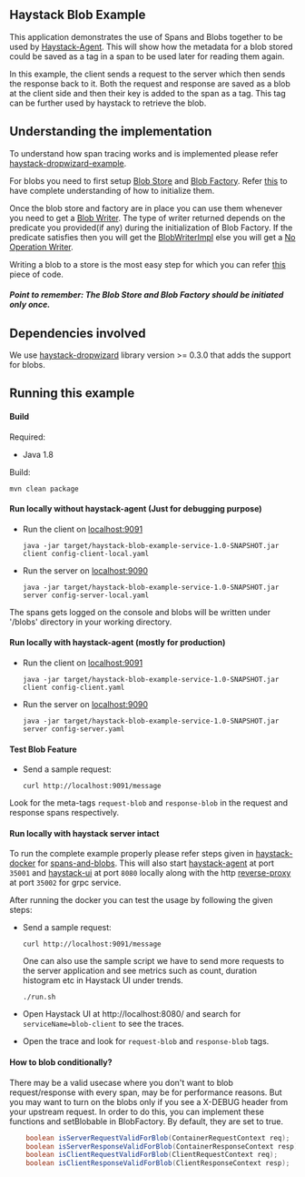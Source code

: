 ## Haystack Blob Example

This application demonstrates the use of Spans and Blobs together to be used by [Haystack-Agent](https://github.com/ExpediaDotCom/haystack-agent). This will show how the metadata for a blob stored could be saved as a tag in a span to be used later for reading them again.

In this example, the client sends a request to the server which then sends the response back to it. Both the request and response are saved as a blob at the client side and then their key is added to the span as a tag. This tag can be further used by haystack to retrieve the blob.

## Understanding the implementation
To understand how span tracing works and is implemented please refer [haystack-dropwizard-example](https://github.com/ExpediaDotCom/haystack-dropwizard-example).

For blobs you need to first setup [Blob Store](https://github.com/ExpediaDotCom/blobs/blob/master/core/src/main/java/com/expedia/blobs/core/BlobStore.java) and [Blob Factory](https://github.com/ExpediaDotCom/blobs/blob/master/core/src/main/java/com/expedia/blobs/core/BlobsFactory.java).
Refer [this](https://github.com/ExpediaDotCom/haystack-blob-example/blob/master/src/main/java/com/blobExample/client/ClientApplication.java#L56) to have complete understanding of how to initialize them.

Once the blob store and factory are in place you can use them whenever you need to get a [Blob Writer](https://github.com/ExpediaDotCom/blobs/blob/master/core/src/main/java/com/expedia/blobs/core/BlobWriter.java). The type of writer returned depends on the predicate you provided(if any) during the initialization of Blob Factory. If the predicate satisfies then you will get the [BlobWriterImpl](https://github.com/ExpediaDotCom/blobs/blob/master/core/src/main/java/com/expedia/blobs/core/BlobWriterImpl.java) else you will get a [No Operation Writer](https://github.com/ExpediaDotCom/blobs/blob/master/core/src/main/java/com/expedia/blobs/core/NoOpBlobWriterImpl.java).

Writing a blob to a store is the most easy step for which you can refer [this](https://github.com/ExpediaDotCom/haystack-blob-example/blob/master/src/main/java/com/blobExample/client/ClientResource.java#L66) piece of code.

##### Point to remember: The Blob Store and Blob Factory should be initiated only once.

## Dependencies involved

We use [haystack-dropwizard](https://github.com/ExpediaDotCom/haystack-dropwizard) library version >= 0.3.0 that adds the support for blobs.
 
 ## Running this example
  
 #### Build
 
 Required:
 *  Java 1.8
 
  Build:

```mvn clean package```
 
#### Run locally without haystack-agent (Just for debugging purpose)
 * Run the client on [localhost:9091](http://localhost:9091)

    ```java -jar target/haystack-blob-example-service-1.0-SNAPSHOT.jar client config-client-local.yaml```

 * Run the server on [localhost:9090](http://localhost:9090)

    ```java -jar target/haystack-blob-example-service-1.0-SNAPSHOT.jar server config-server-local.yaml```

The spans gets logged on the console and blobs will be written under '/blobs' directory in your working directory.

#### Run locally with haystack-agent (mostly for production)

 * Run the client on [localhost:9091](http://localhost:9091)

    ```java -jar target/haystack-blob-example-service-1.0-SNAPSHOT.jar client config-client.yaml```

 * Run the server on [localhost:9090](http://localhost:9090)

    ```java -jar target/haystack-blob-example-service-1.0-SNAPSHOT.jar server config-server.yaml```
 

#### Test Blob Feature 
  * Send a sample request:
 
    ```curl http://localhost:9091/message```
    
Look for the meta-tags `request-blob` and `response-blob` in the request and response spans respectively.
      
#### Run locally with haystack server intact 

To run the complete example properly please refer steps given in [haystack-docker](https://github.com/ExpediaDotCom/haystack-docker) for [spans-and-blobs](https://github.com/ExpediaDotCom/haystack-docker/tree/master/example). This will also start [haystack-agent](https://github.com/ExpediaDotCom/haystack-agent) at port `35001` and [haystack-ui](https://github.com/ExpediaDotCom/haystack-ui) at port `8080` locally along with the http [reverse-proxy](https://github.com/ExpediaDotCom/blobs/tree/master/haystack-blobs) at port `35002` for grpc service.

After running the docker you can test the usage by following the given steps:

 * Send a sample request:
 
    ```curl http://localhost:9091/message```
    
    One can also use the sample script we have to send more requests to the server application and see metrics such as count, duration histogram etc in Haystack UI under trends.
    ```
    ./run.sh
    ```
    
 * Open Haystack UI at http://localhost:8080/ and search for `serviceName=blob-client` to see the traces.

* Open the trace and look for `request-blob` and `response-blob` tags.


#### How to blob conditionally?
There may be a valid usecase where you don't want to blob request/response with every span, may be for performance reasons.
But you may want to turn on the blobs only if you see a X-DEBUG header from your upstream request. In order to do this, 
you can implement these functions and setBlobable in BlobFactory. By default, they are set to true.

```java
    boolean isServerRequestValidForBlob(ContainerRequestContext req);
    boolean isServerResponseValidForBlob(ContainerResponseContext resp);
    boolean isClientRequestValidForBlob(ClientRequestContext req);
    boolean isClientResponseValidForBlob(ClientResponseContext resp);
```